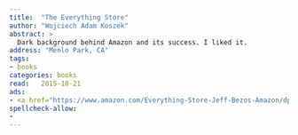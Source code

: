 ```yaml
---
title:  "The Everything Store"
author: "Wojciech Adam Koszek"
abstract: >
  Dark background behind Amazon and its success. I liked it.
address: "Menlo Park, CA"
tags:
- books
categories: books
read:	2015-10-21
ads:
- <a href="https://www.amazon.com/Everything-Store-Jeff-Bezos-Amazon/dp/0316219282/ref=as_li_ss_il?s=books&ie=UTF8&qid=1466061278&sr=1-1&keywords=The+Everything+Store%3A+Jeff+Bezos+and+the+Age+of+Amazon&linkCode=li2&tag=wojcadamkoszh-20&linkId=4dc8556afdb66868b934946e1ba6a15d" target="_blank"><img border="0" src="//ws-na.amazon-adsystem.com/widgets/q?_encoding=UTF8&ASIN=0316219282&Format=_SL160_&ID=AsinImage&MarketPlace=US&ServiceVersion=20070822&WS=1&tag=wojcadamkoszh-20" ></a><img src="//ir-na.amazon-adsystem.com/e/ir?t=wojcadamkoszh-20&l=li2&o=1&a=0316219282" width="1" height="1" border="0" alt="" style="border:none !important; margin:0px !important;" />
spellcheck-allow:
- 
---
```


